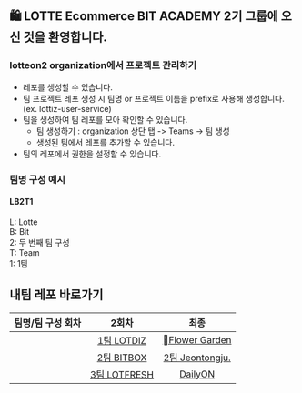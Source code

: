 ## 🛍️ LOTTE Ecommerce BIT ACADEMY 2기 그룹에 오신 것을 환영합니다. 

### lotteon2 organization에서 프로젝트 관리하기

- 레포를 생성할 수 있습니다.
- 팀 프로젝트 레포 생성 시 팀명 or 프로젝트 이름을 prefix로 사용해 생성합니다. (ex. lottiz-user-service)
- 팀을 생성하여 팀 레포를 모아 확인할 수 있습니다.
  - 팀 생성하기 : organization 상단 탭 -> Teams -> 팀 생성
  - 생성된 팀에서 레포를 추가할 수 있습니다.
- 팀의 레포에서 권한을 설정할 수 있습니다.

### 팀명 구성 예시
#### LB2T1 
L: Lotte   
B: Bit   
2: 두 번째 팀 구성    
T: Team   
1: 1팀    

## 내팀 레포 바로가기 

|팀명/팀 구성 회차|2회차|최종|         
|:--:|:--:|:--:|            
| | [1팀 LOTDIZ](https://github.com/orgs/lotteon2/teams/lb2t1/repositories) | [Flower Garden](https://github.com/orgs/lotteon2/teams/lb3t1/repositories) |     
| | [2팀 BITBOX](https://github.com/orgs/lotteon2/teams/lb2t2/repositories) |  [2팀 Jeontongju.](https://github.com/orgs/lotteon2/teams/lb3t2/repositories)   |     
| | [3팀 LOTFRESH](https://github.com/orgs/lotteon2/teams/lb2t3/repositories) |  [DailyON](https://github.com/orgs/lotteon2/teams/lb3t3/repositories)  |     
